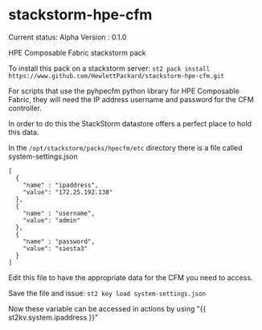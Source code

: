 # stackstorm-hpe-cfm
Current status: Alpha
Version : 0.1.0


HPE Composable Fabric stackstorm pack

To install this pack on a stackstorm server: `st2 pack install https://www.github.com/HewlettPackard/stackstorm-hpe-cfm.git`

For scripts that use the pyhpecfm python library for HPE Composable Fabric, they will need the IP address username and password for the CFM controller.

In order to do this the StackStorm datastore offers a perfect place to hold this data.

In the `/opt/stackstorm/packs/hpecfm/etc` directory there is a file called system-settings.json
```
[
  {
    "name" : "ipaddress",
    "value": "172.25.192.138"
  },
  {
    "name" : "username",
    "value": "admin"
  },
  {
    "name" : "password",
    "value": "siesta3"
  }
]
```
Edit this file to have the appropriate data for the CFM you need to access.

Save the file and issue: `st2 key load system-settings.json`

Now these variable can be accessed in actions by using "{{ st2kv.system.ipaddress }}"


